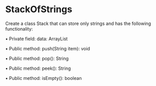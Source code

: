 # StackOfStrings

Create a class Stack that can store only strings and has the following functionality:

•	Private field: data: ArrayList<String>

•	Public method: push(String item): void

•	Public method: pop(): String

•	Public method: peek(): String

•	Public method: isEmpty(): boolean


